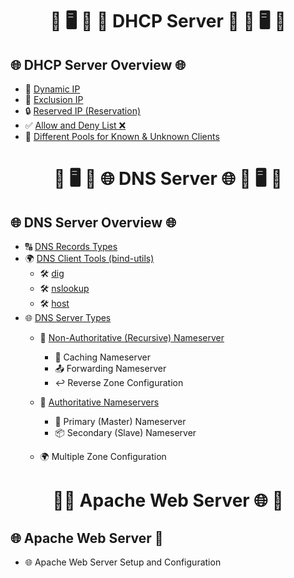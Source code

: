 <h1 align="center"> 🐧 🖥️ 📡 📶 DHCP Server 📶 📡 🖥️ 🐧</h1>

## 🌐 DHCP Server Overview 🌐
- 📡 [Dynamic IP](https://github.com/InfoSecWarrior/Linux-Servers/blob/main/1.%20DHCP%20Dynamic%20IP.md)
- 🚫 [Exclusion IP](https://github.com/InfoSecWarrior/Linux-Servers/blob/main/2.%20DHCP%20Exclusion%20IP.md#-configuring-dhcp-exclusion-range)
- 🔒 [Reserved IP (Reservation)](https://github.com/InfoSecWarrior/Linux-Servers/blob/main/3.%20DHCP%20Reserved%20IP%20(Reservation).md#-reserving-an-ip-address-in-dhcp)
- ✅ [Allow and Deny List ❌](https://github.com/InfoSecWarrior/Linux-Servers/blob/main/4.%20DHCP%20Allow%20and%20Deny%20List.md#-allow-list-whitelist-and-deny-list-blacklist-in-dhcp)
- 🔄 [Different Pools for Known & Unknown Clients](https://github.com/InfoSecWarrior/Linux-Servers/blob/main/5.%20DHCP%20Different%20Pools%20for%20Known%20%26%20Unknown%20Clients.md#-dhcp-configuration-different-pools-for-known--unknown-clients)

<h1 align="center"> 🐧 🖥️ 📡 🌐 DNS Server 🌐 📡 🖥️ 🐧</h1> 

## 🌐 DNS Server Overview 🌐
- 🔠 [DNS Records Types](https://github.com/InfoSecWarrior/Linux-Servers/blob/main/DNS%20Records%20Types.md#-dns-records-)
- 🌍 [DNS Client Tools (bind-utils)](https://github.com/InfoSecWarrior/Linux-Servers/blob/main/DNS%20Client%20Tools%20bind-utils.md#%EF%B8%8F-dns-client-tools--commands-in-linux)
  - 🛠️ [dig](https://github.com/InfoSecWarrior/Linux-Servers/blob/main/dig%2C%20nslookup%20and%20host%20DNS%20Lookup%20tools.md#%EF%B8%8F-dig-command--dns-lookup--troubleshooting-tool) 
  - 🛠️ [nslookup](https://github.com/InfoSecWarrior/Linux-Servers/blob/main/dig%2C%20nslookup%20and%20host%20DNS%20Lookup%20tools.md#%EF%B8%8F-nslookup-command--dns-lookup--troubleshooting-tool)
  - 🛠️ [host](https://github.com/InfoSecWarrior/Linux-Servers/blob/main/dig%2C%20nslookup%20and%20host%20DNS%20Lookup%20tools.md#%EF%B8%8F-host-command--dns-lookup--troubleshooting-tool)
- 🌐 [DNS Server Types](https://github.com/InfoSecWarrior/Linux-Servers/blob/main/DNS%20Server%20Types.md#--types-of-dns-servers-)
  - 🔄 [Non-Authoritative (Recursive) Nameserver](https://github.com/InfoSecWarrior/Linux-Servers/blob/main/DNS%20Server%20Types.md#1%EF%B8%8F%E2%83%A3-non-authoritative-recursive-nameserver-)
    - 🏪 Caching Nameserver 
    - 📤 Forwarding Nameserver 
    - ↩️ Reverse Zone Configuration 
  - 🔐 [Authoritative Nameservers](https://github.com/InfoSecWarrior/Linux-Servers/blob/main/DNS%20Server%20Types.md#-2-forwarding-nameserver-) 
    - 👑 Primary (Master) Nameserver 
    - 📦 Secondary (Slave) Nameserver
  
  - 🌍 Multiple Zone Configuration

<h1 align="center"> 🐧🌐 Apache Web Server 🌐 🐧</h1> 

## 🌐 Apache Web Server 🐧
- 🌐 Apache Web Server Setup and Configuration
